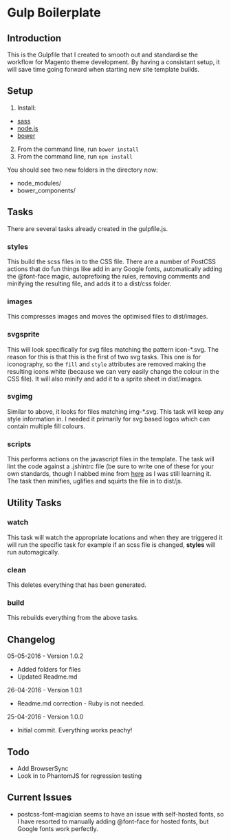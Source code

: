 # Gulp Boilerplate

## Introduction
This is the Gulpfile that I created to smooth out and standardise the workflow for Magento theme development. By having a consistant setup, it will save time going forward when starting new site template builds.

## Setup
1. Install:
 * [sass](http://sass-lang.com/install)
 * [node.js](https://docs.npmjs.com/getting-started/installing-node)
 * [bower](http://bower.io/#install-bower)
 
2. From the command line, run ```bower install```
3. From the command line, run ```npm install```

You should see two new folders in the directory now:  
* node\_modules/  
* bower\_components/  

## Tasks
There are several tasks already created in the gulpfile.js.

### styles
This build the scss files in to the CSS file. There are a number of PostCSS actions that do fun things like add in any Google fonts, automatically adding the @font-face magic, autoprefixing the rules, removing comments and minifying the resulting file, and adds it to a dist/css folder.

### images
This compresses images and moves the optimised files to dist/images.

### svgsprite
This will look specifically for svg files matching the pattern icon-*.svg. The reason for this is that this is the first of two svg tasks. This one is for iconography, so the ```fill```  and ```style``` attributes are removed making the resulting icons white (because we can very easily change the colour in the CSS file). It will also minify and add it to a sprite sheet in dist/images.

### svgimg
Similar to above, it looks for files matching img-*.svg. This task will keep any style information in. I needed it primarily for svg based logos which can contain multiple fill colours.

### scripts
This performs actions on the javascript files in the template. The task will lint the code against a .jshintrc file (be sure to write one of these for your own standards, though I nabbed mine from [here](https://github.com/jshint/jshint/blob/master/examples/.jshintrc) as I was still learning it. The task then minifies, uglifies and squirts the file in to dist/js.

## Utility Tasks

### watch
This task will watch the appropriate locations and when they are triggered it will run the specific task for example if an scss file is changed, **styles** will run automagically.

### clean
This deletes everything that has been generated.

### build
This rebuilds everything from the above tasks.

##  Changelog
05-05-2016 - Version 1.0.2
* Added folders for files
* Updated Readme.md

26-04-2016 - Version 1.0.1
* Readme.md correction - Ruby is not needed.

25-04-2016  - Version 1.0.0
* Initial commit. Everything works peachy!

## Todo
* Add BrowserSync
* Look in to PhantomJS for regression testing

## Current Issues
* postcss-font-magician seems to have an issue with self-hosted fonts, so I have resorted to manually adding @font-face for hosted fonts, but Google fonts work perfectly.
